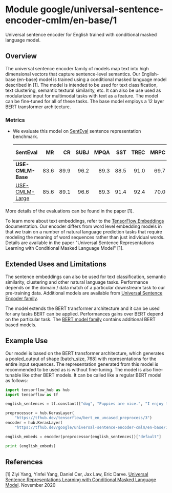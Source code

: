 # Module google/universal-sentence-encoder-cmlm/en-base/1

Universal sentence encoder for English trained with conditional masked language
model.

<!-- asset-path: internal -->
<!-- module-type: text-embedding -->
<!-- fine-tunable: true -->
<!-- format: saved_model_2 -->
<!-- language: en -->
<!-- network-architecture: transformer -->
<!-- dataset: commoncrawl -->
<!-- dataset: wikipedia -->

## Overview

The universal sentence encoder family of models map text into high dimensional
vectors that capture sentence-level semantics. Our English-base (en-base) model
is trained using a conditional masked language model described in [1]. The model
is intended to be used for text classification, text clustering, semantic
textural similarity, etc. It can also be use used as modularized input for
multimodal tasks with text as a feature. The model can be fine-tuned for all of
these tasks. The base model employs a 12 layer BERT transformer architecture.

### Metrics

*   We evaluate this model on
    [SentEval](https://github.com/facebookresearch/SentEval) sentence representation
    benchmark.

    | SentEval                                                                           | MR   | CR   | SUBJ | MPQA | SST  | TREC | MRPC | SICK-E | SICK-R | Avg  |
    | :--------------------------------------------------------------------------------- | ---: | ---: | ---: | ---: | ---: | ---: | ---: | -----: | -----: | ---: |
    | **USE-CMLM-Base**                                                                  | 83.6 | 89.9 | 96.2 | 89.3 | 88.5 | 91.0 | 69.7 | 82.3   | 83.4   | 86.0 |
    | [USE-CMLM-Large](https://tfhub.dev/google/universal-sentence-encoder-cmlm/large/1) | 85.6 | 89.1 | 96.6 | 89.3 | 91.4 | 92.4 | 70.0 | 82.2   | 84.5   | 86.8 |

More details of the evaluations can be found in the paper [1].

To learn more about text embeddings, refer to the
[TensorFlow Embeddings](https://www.tensorflow.org/tutorials/text/word_embeddings)
documentation. Our encoder differs from word level embedding models in that we
train on a number of natural language prediction tasks that require modeling the
meaning of word sequences rather than just individual words. Details are
available in the paper "Universal Sentence Representations Learning with
Conditional Masked Language Model" [1].

## Extended Uses and Limitations

The sentence embeddings can also be used for text classification, semantic
similarity, clustering and other natural language tasks. Performance depends on
the domain / data match of a particular downstream task to our pre-training
data. Additional models are available from
[Universal Sentence Encoder family](https://tfhub.dev/google/collections/universal-sentence-encoder/1).

The model extends the BERT transformer architecture and it can be used for any
tasks BERT can be applied. Performances gains over BERT depend on the particular
task. The [BERT model family](https://tfhub.dev/google/collections/bert/1)
contains additional BERT based models.

## Example Use

Our model is based on the BERT transformer architecture, which generates a
pooled_output of shape [batch_size, 768] with representations for the entire
input sequences. The representation generated from this model is recommended to
be used as is without fine-tuning. The model is also fine-tunable like other
BERT models. It can be called like a regular BERT model as follows:

```python
import tensorflow_hub as hub
import tensorflow as tf

english_sentences = tf.constant(["dog", "Puppies are nice.", "I enjoy taking long walks along the beach with my dog."])

preprocessor = hub.KerasLayer(
    "https://tfhub.dev/tensorflow/bert_en_uncased_preprocess/3")
encoder = hub.KerasLayer(
    "https://tfhub.dev/google/universal-sentence-encoder-cmlm/en-base/1")

english_embeds = encoder(preprocessor(english_sentences))["default"]

print (english_embeds)
```

## References

[1] Ziyi Yang, Yinfei Yang, Daniel Cer, Jax Law, Eric Darve. [Universal Sentence
Representations Learning with Conditional Masked Language
Model](https://openreview.net/forum?id=WDVD4lUCTzU). November 2020
